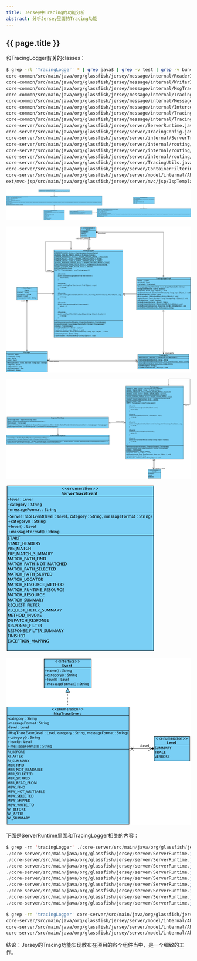 ```yaml
---
title: Jersey中Tracing的功能分析
abstract: 分析Jersey里面的Tracing功能
---
```


## {{ page.title }}

和TracingLogger有关的classes：

```bash
$ grep -rl 'TracingLogger' * | grep java$ | grep -v test | grep -v bundles
core-common/src/main/java/org/glassfish/jersey/message/internal/ReaderInterceptorExecutor.java
core-common/src/main/java/org/glassfish/jersey/message/internal/WriterInterceptorExecutor.java
core-common/src/main/java/org/glassfish/jersey/message/internal/MsgTraceEvent.java
core-common/src/main/java/org/glassfish/jersey/message/internal/TracingAwarePropertiesDelegate.java
core-common/src/main/java/org/glassfish/jersey/message/internal/MessageBodyFactory.java
core-common/src/main/java/org/glassfish/jersey/message/internal/InterceptorExecutor.java
core-common/src/main/java/org/glassfish/jersey/message/internal/TracingInfo.java
core-common/src/main/java/org/glassfish/jersey/message/internal/TracingLogger.java
core-server/src/main/java/org/glassfish/jersey/server/ServerRuntime.java
core-server/src/main/java/org/glassfish/jersey/server/TracingConfig.java
core-server/src/main/java/org/glassfish/jersey/server/internal/ServerTraceEvent.java
core-server/src/main/java/org/glassfish/jersey/server/internal/routing/RoutingStage.java
core-server/src/main/java/org/glassfish/jersey/server/internal/routing/UriRoutingContext.java
core-server/src/main/java/org/glassfish/jersey/server/internal/routing/PathMatchingRouter.java
core-server/src/main/java/org/glassfish/jersey/server/TracingUtils.java
core-server/src/main/java/org/glassfish/jersey/server/ContainerFilteringStage.java
core-server/src/main/java/org/glassfish/jersey/server/model/internal/AbstractJavaResourceMethodDispatcher.java
ext/mvc-jsp/src/main/java/org/glassfish/jersey/server/mvc/jsp/JspTemplateProcessor.java
```

![](https://raw.githubusercontent.com/liweinan/blogpicbackup/master/data/org.glassfish.jersey.message.internal.345b57362a684855b1e650bc4852b5c9.png)

![](https://raw.githubusercontent.com/liweinan/blogpicbackup/master/data/org.glassfish.jersey.message.internal.d530ca6e3dde4f5eb2e52317d02b5615.png)

![](https://raw.githubusercontent.com/liweinan/blogpicbackup/master/data/org.glassfish.jersey.server.3cff739b46a14171ad06e519fe3f5bc7.png)

![](https://raw.githubusercontent.com/liweinan/blogpicbackup/master/data/org.glassfish.jersey.server.internal.35fe64cf69ba4b31ad4aad5a1ac6c142.png)

![](https://raw.githubusercontent.com/liweinan/blogpicbackup/master/data/org.glassfish.jersey.message.internal.d64b47e6cf3c4d508e51908fc2d48cab.png)

下面是ServerRuntime里面和TracingLogger相关的内容：

```java
$ grep -rn 'tracingLogger' ./core-server/src/main/java/org/glassfish/jersey/server/ServerRuntime.java
./core-server/src/main/java/org/glassfish/jersey/server/ServerRuntime.java:374:        private final TracingLogger tracingLogger;
./core-server/src/main/java/org/glassfish/jersey/server/ServerRuntime.java:380:            this.tracingLogger = TracingLogger.getInstance(processingContext.request());
./core-server/src/main/java/org/glassfish/jersey/server/ServerRuntime.java:546:                    final long timestamp = tracingLogger.timestamp(ServerTraceEvent.EXCEPTION_MAPPING);
./core-server/src/main/java/org/glassfish/jersey/server/ServerRuntime.java:554:                            if (tracingLogger.isLogEnabled(ServerTraceEvent.EXCEPTION_MAPPING)) {
./core-server/src/main/java/org/glassfish/jersey/server/ServerRuntime.java:555:                                tracingLogger.logDuration(ServerTraceEvent.EXCEPTION_MAPPING,
./core-server/src/main/java/org/glassfish/jersey/server/ServerRuntime.java:631:                tracingLogger.log(ServerTraceEvent.FINISHED, response.getStatusInfo());
./core-server/src/main/java/org/glassfish/jersey/server/ServerRuntime.java:632:                tracingLogger.flush(response.getHeaders());
./core-server/src/main/java/org/glassfish/jersey/server/ServerRuntime.java:678:                tracingLogger.log(ServerTraceEvent.FINISHED, response.getStatusInfo());
./core-server/src/main/java/org/glassfish/jersey/server/ServerRuntime.java:679:                tracingLogger.flush(response.getHeaders());
```

```bash
$ grep -rn 'tracingLogger' core-server/src/main/java/org/glassfish/jersey/server/model/internal/AbstractJavaResourceMethodDispatcher.java
core-server/src/main/java/org/glassfish/jersey/server/model/internal/AbstractJavaResourceMethodDispatcher.java:144:                    final TracingLogger tracingLogger = TracingLogger.getInstance(containerRequest);
core-server/src/main/java/org/glassfish/jersey/server/model/internal/AbstractJavaResourceMethodDispatcher.java:145:                    final long timestamp = tracingLogger.timestamp(ServerTraceEvent.METHOD_INVOKE);
core-server/src/main/java/org/glassfish/jersey/server/model/internal/AbstractJavaResourceMethodDispatcher.java:183:                        tracingLogger.logDuration(ServerTraceEvent.METHOD_INVOKE, timestamp, resource, method);
```

结论：Jersey的Tracing功能实现散布在项目的各个组件当中，是一个细致的工作。







